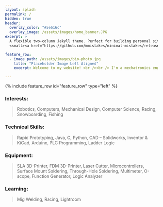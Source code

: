 ```yaml
---
layout: splash
permalink: /
hidden: true
header:
  overlay_color: "#5e616c"
  overlay_image: /assets/images/home_banner.JPG  
excerpt: >
  A flexible two-column Jekyll theme. Perfect for building personal sites, blogs, and portfolios.<br />
  <small><a href="https://github.com/mmistakes/minimal-mistakes/releases/tag/4.19.3">Latest release v4.19.3</a></small>

feature_row:
  - image_path: /assets/images/bio-photo.jpg
    title: "Placeholder Image Left Aligned"
    excerpt: Welcome to my website! <br /><br /> I'm a mechatronics engineer with a BS in Computer Engineering from UCSD and a background in robotics, rapid prototyping, and much more. Here you can find information about myself, my personal projects, recent work experience, and some other work which I'm proud of.<br /><br />Currently, I'm at Qualcomm working as a Power Validation Engineer.<br /><br />In my free time, I'm working on designing my next project, working on my car, and building out my hands-on experience.

---
```


{% include feature_row id="feature_row" type="left" %}

### Interests: 
>Robotics, Computers, Mechanical Design, Computer Science, Racing, Snowboarding, Fishing

### Technical Skills: 
>Rapid Prototyping, Java, C, Python, CAD – Solidworks, Inventor & KiCad, Arduino, PLC
Programming, Ladder Logic

### Equipment: 
>SLA 3D-Printer, FDM 3D-Printer, Laser Cutter, Microcontrollers, Surface Mount Soldering,
Through-Hole Soldering, Multimeter, O-scope, Function Generator, Logic Analyzer

### Learning: 
>Mig Welding, Racing, Lightroom
